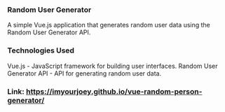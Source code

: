 ### Random User Generator
A simple Vue.js application that generates random user data using the Random User Generator API. </br>

### Technologies Used
Vue.js - JavaScript framework for building user interfaces.
Random User Generator API - API for generating random user data. </br>

### Link: <https://imyourjoey.github.io/vue-random-person-generator/>
